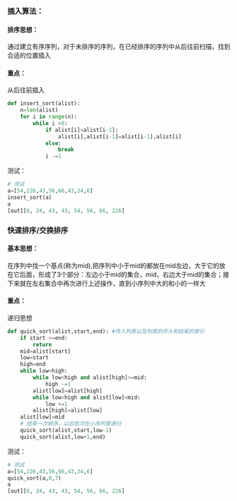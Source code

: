 ### 插入算法：
#### 排序思想：
通过建立有序序列，对于未排序的序列，在已经排序的序列中从后往前扫描，找到合适的位置插入
#### 重点：
从后往前插入
```python
def insert_sort(alist):
    n=len(alist)
    for i in range(n):
        while i >0:
            if alist[i]<alist[i-1]:
                alist[i],alist[i-1]=alist[i-1],alist[i]
            else:
                break
            i -=1
```
测试：
```python
# 测试
a=[54,226,43,56,66,43,24,6]
insert_sort(a)
a
[out][6, 24, 43, 43, 54, 56, 66, 226]
```

### 快速排序/交换排序
#### 基本思想：
在序列中找一个基点(称为mid),把序列中小于mid的都放在mid左边，大于它的放在它后面，形成了3个部分：左边小于mid的集合，mid，右边大于mid的集合；接下来就在左右集合中再次进行上述操作，直到小序列中大的和小的一样大
#### 重点：
递归思想
```python
def quick_sort(alist,start,end): #传入列表以及列表的开头和结尾的索引
    if start >=end:
        return
    mid=alist[start]
    low=start
    high=end
    while low<high:
        while low<high and alist[high]>=mid:
            high -=1
        alist[low]=alist[high]
        while low<high and alist[low]<mid:
            low +=1
        alist[high]=alist[low]
    alist[low]=mid
    # 结束一次排序，以后依次在小序列里递归
    quick_sort(alist,start,low-1)
    quick_sort(alist,low+1,end)   
```
测试：
```python
# 测试
a=[54,226,43,56,66,43,24,6]
quick_sort(a,0,7)
a
[out][6, 24, 43, 43, 54, 56, 66, 226]
```
